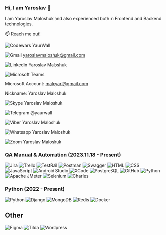 ### Hi, I am Yaroslav 👋
I am Yaroslav Maloshuk and also experienced both in Frontend and Backend technologies. 

📫 Reach me out!

![Codewars](https://img.shields.io/badge/Codewars-B1361E?style=flat&logo=Codewars&logoColor=white) YaurWall

![Gmail](https://img.shields.io/badge/Gmail-EA4335?style=for-the-badge&logo=gmail&logoColor=EA4335&labelColor=black&color=EA4335) yaroslavmaloshuk@gmail.com

![Linkedin](https://img.shields.io/badge/Linkedin-0A66C2?style=for-the-badge&logo=linkedin&logoColor=0A66C2&labelColor=black&color=0A66C2) Yaroslav Maloshuk

![Microsoft Teams](https://img.shields.io/badge/Teams-6264A7?style=for-the-badge&logo=microsoft-teams&logoColor=6264A7&labelColor=black&color=6264A7) 

Microsoft Account: maloyarl@gmail.com

Nickname: Yaroslav Maloshuk

![Skype](https://img.shields.io/badge/Skype-00AFF0?style=for-the-badge&logo=skype&logoColor=00AFF0&labelColor=black&color=00AFF0) Yaroslav Maloshuk

![Telegram](https://img.shields.io/badge/Telegram-26A5E4?style=for-the-badge&logo=telegram&logoColor=26A5E4&labelColor=black&color=26A5E4) @yaurwall

![Viber](https://img.shields.io/badge/Viber-7360F2?style=for-the-badge&logo=viber&logoColor=7360F2&labelColor=black&color=7360F2) Yaroslav Maloshuk

![Whatsapp](https://img.shields.io/badge/WhatsApp-25D366?style=for-the-badge&logo=whatsapp&logoColor=25D366&labelColor=black&color=25D366) Yaroslav Maloshuk

![Zoom](https://img.shields.io/badge/Zoom-0B5CFF?style=for-the-badge&logo=zoom&logoColor=0B5CFF&labelColor=black&color=0B5CFF) Yaroslav Maloshuk

### QA Manual & Automation (2023.11.18 - Present)

![Jira](https://img.shields.io/badge/Jira-0052CC?style=for-the-badge&logo=jira&logoColor=0052CC&labelColor=black&color=0052CC)
![Trello](https://shields.io/badge/Trello-blue?style=for-the-badge&logo=Trello&logoColor=blue&labelColor=black&color=blue)
![TestRail](https://img.shields.io/badge/TestRail-blue?style=for-the-badge&logo=TestRail&logoColor=blue&labelColor=black&color=blue)
![Postman](https://img.shields.io/badge/Postman-FF6C37?style=for-the-badge&logo=postman&logoColor=FF6C37&labelColor=black&color=FF6C37)
![Swagger](https://img.shields.io/badge/Swagger-85EA2D?style=for-the-badge&logo=Swagger&logoColor=85EA2D&labelColor=black&color=85EA2D)
![HTML](https://img.shields.io/badge/HTML-orange?style=for-the-badge&logo=Html5&logoColor=%23E34F26&labelColor=black&color=%23E34F26)
![CSS](https://img.shields.io/badge/CSS-blue?style=for-the-badge&logo=css3&logoColor=%231572B6&labelColor=black&color=%231572B6)
![JavaScript](https://img.shields.io/badge/JavaScript-F7DF1E?style=for-the-badge&logo=JavaScript&logoColor=F7DF1E&labelColor=black&color=F7DF1E)
![Android Studio](https://img.shields.io/badge/android%20studio-346ac1?style=for-the-badge&logo=android%20studio&logoColor=346ac1&labelColor=black&color=346ac1)
![XCode](https://img.shields.io/badge/XCode-007ACC?style=for-the-badge&logo=Xcode&logoColor=007ACC&labelColor=black&color=007ACC)
![PostgreSQL](https://img.shields.io/badge/PostgreSQL-3670A0?style=for-the-badge&logo=postgresql&logoColor=3670A0&labelColor=black&color=3670A0)
![GitHub](https://img.shields.io/badge/GitHub-100000?style=for-the-badge&logo=github&logoColor=100000&labelColor=black&color=100000)
![Python](https://img.shields.io/badge/python-3670A0?style=for-the-badge&logo=python&logoColor=3670A0&labelColor=black&color=3670A0)
![Apache JMeter](https://img.shields.io/badge/Apache%20JMeter-D22128?style=for-the-badge&logo=apachejmeter&logoColor=D22128&labelColor=black&color=D22128)
![Selenium](https://img.shields.io/badge/Selenium-43B02A?style=for-the-badge&logo=Selenium&logoColor=43B02A&labelColor=black&color=43B02A)
![Charles](https://img.shields.io/badge/Charles-F3F5F5?style=for-the-badge&logo=charles&logoColor=F3F5F5&labelColor=black&color=F3F5F5)

### Python (2022 - Present) 
![Python](https://img.shields.io/badge/python-3670A0?style=for-the-badge&logo=python&logoColor=3670A0&labelColor=black&color=3670A0)
![Django](https://img.shields.io/badge/Django-092E20?style=for-the-badge&logo=django&logoColor=092E20&labelColor=black&color=092E20)
![MongoDB](https://img.shields.io/badge/MongoDB-4DB33D?&style=for-the-badge&logo=mongodb&logoColor=4DB33D&labelColor=black&color=4DB33D)
![Redis](https://img.shields.io/badge/Redis-DC382D?&style=for-the-badge&logo=redis&logoColor=DC382D&labelColor=black&color=DC382D)
![Docker](https://img.shields.io/badge/Docker-2496ED?style=for-the-badge&logo=docker&logoColor=2496ED&labelColor=black&color=2496ED)

## Other
![Figma](https://img.shields.io/badge/-Figma-F24E1E?style=for-the-badge&logo=figma&logoColor=F24E1E&labelColor=black&color=F24E1E)
![Tilda](https://img.shields.io/badge/-Tilda-FFA282?style=for-the-badge&logo=tildapublishing&logoColor=FFA282&labelColor=black&color=FFA282)
![Wordpress](https://img.shields.io/badge/-WordPress-21759B?style=for-the-badge&logo=wordpress&logoColor=21759B&labelColor=black&color=21759B)
